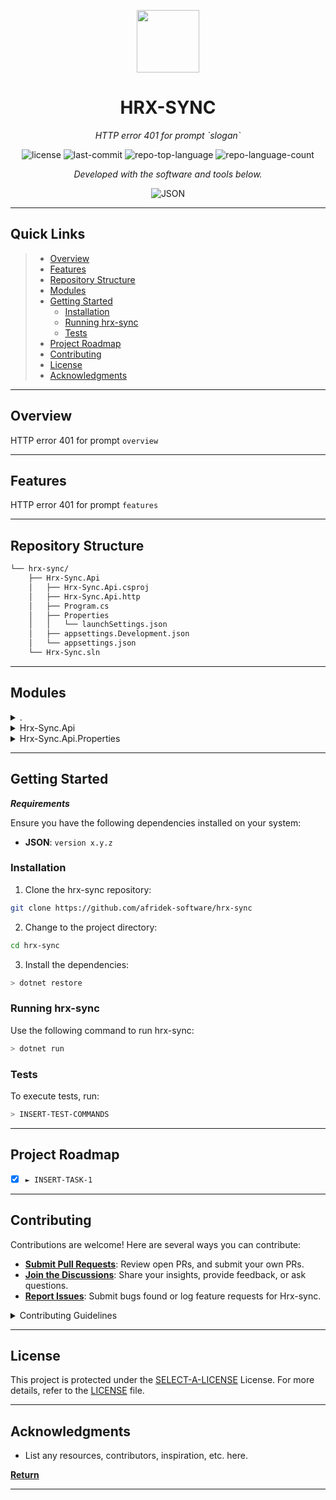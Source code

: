 <p align="center">
  <img src="https://cdn-icons-png.flaticon.com/512/6295/6295417.png" width="100" />
</p>
<p align="center">
    <h1 align="center">HRX-SYNC</h1>
</p>
<p align="center">
    <em>HTTP error 401 for prompt `slogan`</em>
</p>
<p align="center">
	<img src="https://img.shields.io/github/license/afridek-software/hrx-sync?style=flat&color=0080ff" alt="license">
	<img src="https://img.shields.io/github/last-commit/afridek-software/hrx-sync?style=flat&logo=git&logoColor=white&color=0080ff" alt="last-commit">
	<img src="https://img.shields.io/github/languages/top/afridek-software/hrx-sync?style=flat&color=0080ff" alt="repo-top-language">
	<img src="https://img.shields.io/github/languages/count/afridek-software/hrx-sync?style=flat&color=0080ff" alt="repo-language-count">
<p>
<p align="center">
		<em>Developed with the software and tools below.</em>
</p>
<p align="center">
	<img src="https://img.shields.io/badge/JSON-000000.svg?style=flat&logo=JSON&logoColor=white" alt="JSON">
</p>
<hr>

##  Quick Links

> - [ Overview](#-overview)
> - [ Features](#-features)
> - [ Repository Structure](#-repository-structure)
> - [ Modules](#-modules)
> - [ Getting Started](#-getting-started)
>   - [ Installation](#-installation)
>   - [ Running hrx-sync](#-running-hrx-sync)
>   - [ Tests](#-tests)
> - [ Project Roadmap](#-project-roadmap)
> - [ Contributing](#-contributing)
> - [ License](#-license)
> - [ Acknowledgments](#-acknowledgments)

---

##  Overview

HTTP error 401 for prompt `overview`

---

##  Features

HTTP error 401 for prompt `features`

---

##  Repository Structure

```sh
└── hrx-sync/
    ├── Hrx-Sync.Api
    │   ├── Hrx-Sync.Api.csproj
    │   ├── Hrx-Sync.Api.http
    │   ├── Program.cs
    │   ├── Properties
    │   │   └── launchSettings.json
    │   ├── appsettings.Development.json
    │   └── appsettings.json
    └── Hrx-Sync.sln
```

---

##  Modules

<details closed><summary>.</summary>

| File                                                                                  | Summary                                  |
| ---                                                                                   | ---                                      |
| [Hrx-Sync.sln](https://github.com/afridek-software/hrx-sync/blob/master/Hrx-Sync.sln) | HTTP error 401 for prompt `Hrx-Sync.sln` |

</details>

<details closed><summary>Hrx-Sync.Api</summary>

| File                                                                                                                               | Summary                                                               |
| ---                                                                                                                                | ---                                                                   |
| [appsettings.json](https://github.com/afridek-software/hrx-sync/blob/master/Hrx-Sync.Api/appsettings.json)                         | HTTP error 401 for prompt `Hrx-Sync.Api/appsettings.json`             |
| [Hrx-Sync.Api.http](https://github.com/afridek-software/hrx-sync/blob/master/Hrx-Sync.Api/Hrx-Sync.Api.http)                       | HTTP error 401 for prompt `Hrx-Sync.Api/Hrx-Sync.Api.http`            |
| [appsettings.Development.json](https://github.com/afridek-software/hrx-sync/blob/master/Hrx-Sync.Api/appsettings.Development.json) | HTTP error 401 for prompt `Hrx-Sync.Api/appsettings.Development.json` |
| [Program.cs](https://github.com/afridek-software/hrx-sync/blob/master/Hrx-Sync.Api/Program.cs)                                     | HTTP error 401 for prompt `Hrx-Sync.Api/Program.cs`                   |
| [Hrx-Sync.Api.csproj](https://github.com/afridek-software/hrx-sync/blob/master/Hrx-Sync.Api/Hrx-Sync.Api.csproj)                   | HTTP error 401 for prompt `Hrx-Sync.Api/Hrx-Sync.Api.csproj`          |

</details>

<details closed><summary>Hrx-Sync.Api.Properties</summary>

| File                                                                                                                        | Summary                                                                 |
| ---                                                                                                                         | ---                                                                     |
| [launchSettings.json](https://github.com/afridek-software/hrx-sync/blob/master/Hrx-Sync.Api/Properties/launchSettings.json) | HTTP error 401 for prompt `Hrx-Sync.Api/Properties/launchSettings.json` |

</details>

---

##  Getting Started

***Requirements***

Ensure you have the following dependencies installed on your system:

* **JSON**: `version x.y.z`

###  Installation

1. Clone the hrx-sync repository:

```sh
git clone https://github.com/afridek-software/hrx-sync
```

2. Change to the project directory:

```sh
cd hrx-sync
```

3. Install the dependencies:

```sh
> dotnet restore

```

###  Running hrx-sync

Use the following command to run hrx-sync:

```sh
> dotnet run
```

###  Tests

To execute tests, run:

```sh
> INSERT-TEST-COMMANDS
```

---

##  Project Roadmap

- [X] `► INSERT-TASK-1`

---

##  Contributing

Contributions are welcome! Here are several ways you can contribute:

- **[Submit Pull Requests](https://github.com/afridek-software/hrx-sync/blob/main/CONTRIBUTING.md)**: Review open PRs, and submit your own PRs.
- **[Join the Discussions](https://github.com/afridek-software/hrx-sync/discussions)**: Share your insights, provide feedback, or ask questions.
- **[Report Issues](https://github.com/afridek-software/hrx-sync/issues)**: Submit bugs found or log feature requests for Hrx-sync.

<details closed>
    <summary>Contributing Guidelines</summary>

1. **Fork the Repository**: Start by forking the project repository to your GitHub account.
2. **Clone Locally**: Clone the forked repository to your local machine using a Git client.
   ```sh
   git clone https://github.com/afridek-software/hrx-sync
   ```
3. **Create a New Branch**: Always work on a new branch, giving it a descriptive name.
   ```sh
   git checkout -b new-feature-x
   ```
4. **Make Your Changes**: Develop and test your changes locally.
5. **Commit Your Changes**: Commit with a clear message describing your updates.
   ```sh
   git commit -m 'Implemented new feature x.'
   ```
6. **Push to GitHub**: Push the changes to your forked repository.
   ```sh
   git push origin new-feature-x
   ```
7. **Submit a Pull Request**: Create a PR against the original project repository. Clearly describe the changes and their motivations.

Once your PR is reviewed and approved, it will be merged into the main branch.

</details>

---

##  License

This project is protected under the [SELECT-A-LICENSE](https://choosealicense.com/licenses) License. For more details, refer to the [LICENSE](https://choosealicense.com/licenses/) file.

---

##  Acknowledgments

- List any resources, contributors, inspiration, etc. here.

[**Return**](#-quick-links)

---